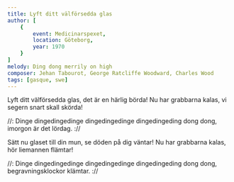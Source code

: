 ```yaml
---
title: Lyft ditt välförsedda glas
author: [
	{
		event: Medicinarspexet,
		location: Göteborg,
		year: 1970
	}
]
melody: Ding dong merrily on high
composer: Jehan Tabourot, George Ratcliffe Woodward, Charles Wood
tags: [gasque, swe]
---
```


Lyft ditt välförsedda glas,
det är en härlig börda!
Nu har grabbarna kalas,
vi segern snart skall skörda!

//: Dinge dingedingedinge
dingedingedinge dingedingeding
dong dong, imorgon är det lördag. ://

Sätt nu glaset till din mun,
se döden på dig väntar!
Nu har grabbarna kalas,
hör liemannen flämtar!

//: Dinge dingedingedinge
dingedingedinge dingedingeding
dong dong, begravningsklockor
klämtar. ://
